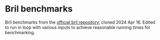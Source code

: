 # Bril benchmarks

Bril benchmarks from the [official bril repository](https://github.com/sampsyo/bril/blob/main/benchmarks/), cloned 2024 Apr 16.
Edited to run in loop with various inputs to achieve reasonable running times for benchmarking. 